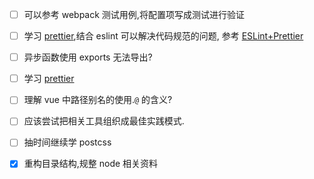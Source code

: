 * [ ] 可以参考 webpack 测试用例,将配置项写成测试进行验证
* [ ] 学习 [prettier](https://prettier.io/),结合 eslint 可以解决代码规范的问题,
参考 [ESLint+Prettier](https://mp.weixin.qq.com/s/B8C6PLELiUOsqyM56MHczA)
* [ ] 异步函数使用 exports 无法导出? 
* [ ] 学习  [prettier](https://prettier.io/)
* [ ] 理解 vue 中路径别名的使用.`@` 的含义?
* [ ] 应该尝试把相关工具组织成最佳实践模式.
* [ ] 抽时间继续学 postcss
* [X] 重构目录结构,规整 node 相关资料 




